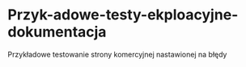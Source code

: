 # Przyk-adowe-testy-ekploacyjne-dokumentacja
Przykładowe testowanie strony komercyjnej nastawionej na błędy
